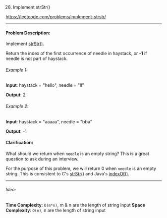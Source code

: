 28. Implement strStr()

https://leetcode.com/problems/implement-strstr/

---

#### Problem Description:

Implement [strStr()](http://www.cplusplus.com/reference/cstring/strstr/).

Return the index of the first occurrence of needle in haystack, or **-1** if needle is not part of haystack.

###### Example 1:

**Input**: haystack = "hello", needle = "ll"

**Output**: 2

###### Example 2:

**Input**: haystack = "aaaaa", needle = "bba"

**Output**: -1

#### Clarification:

What should we return when `needle` is an empty string? This is a great question to ask during an interview.

For the purpose of this problem, we will return 0 when `needle` is an empty string. This is consistent to C's [strStr()](http://www.cplusplus.com/reference/cstring/strstr/) and Java's [indexOf()](<https://docs.oracle.com/javase/7/docs/api/java/lang/String.html#indexOf(java.lang.String)>).

---

###### Idea:

**Time Complexity**: `O(m*n)`, m & n are the length of string input
**Space Complexity**: `O(n)`, n are the length of string input
